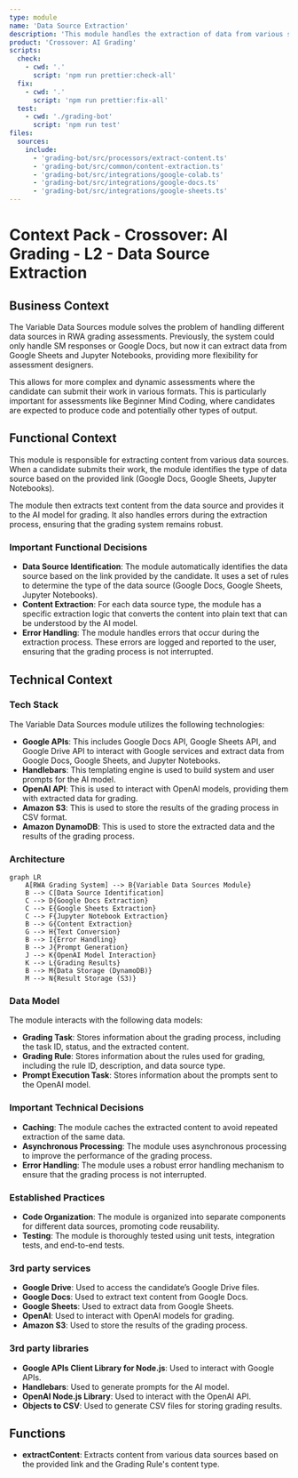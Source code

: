 ```yaml
---
type: module
name: 'Data Source Extraction'
description: 'This module handles the extraction of data from various sources (Google Docs, Google Sheets, Jupyter Notebooks) and provides it to the AI model for grading.'
product: 'Crossover: AI Grading'
scripts:
  check:
    - cwd: '.'
      script: 'npm run prettier:check-all'
  fix:
    - cwd: '.'
      script: 'npm run prettier:fix-all'
  test:
    - cwd: './grading-bot'
      script: 'npm run test'
files:
  sources:
    include:
      - 'grading-bot/src/processors/extract-content.ts'
      - 'grading-bot/src/common/content-extraction.ts'
      - 'grading-bot/src/integrations/google-colab.ts'
      - 'grading-bot/src/integrations/google-docs.ts'
      - 'grading-bot/src/integrations/google-sheets.ts'
---
```


# Context Pack - Crossover: AI Grading - L2 - Data Source Extraction

## Business Context

The Variable Data Sources module solves the problem of handling different data sources in RWA grading assessments. Previously, the system could only handle SM responses or Google Docs, but now it can extract data from Google Sheets and Jupyter Notebooks, providing more flexibility for assessment designers.

This allows for more complex and dynamic assessments where the candidate can submit their work in various formats. This is particularly important for assessments like Beginner Mind Coding, where candidates are expected to produce code and potentially other types of output.

## Functional Context

This module is responsible for extracting content from various data sources. When a candidate submits their work, the module identifies the type of data source based on the provided link (Google Docs, Google Sheets, Jupyter Notebooks).

The module then extracts text content from the data source and provides it to the AI model for grading. It also handles errors during the extraction process, ensuring that the grading system remains robust.

### Important Functional Decisions

- **Data Source Identification**: The module automatically identifies the data source based on the link provided by the candidate. It uses a set of rules to determine the type of the data source (Google Docs, Google Sheets, Jupyter Notebooks).
- **Content Extraction**: For each data source type, the module has a specific extraction logic that converts the content into plain text that can be understood by the AI model.
- **Error Handling**: The module handles errors that occur during the extraction process. These errors are logged and reported to the user, ensuring that the grading process is not interrupted.

## Technical Context

### Tech Stack

The Variable Data Sources module utilizes the following technologies:

- **Google APIs**: This includes Google Docs API, Google Sheets API, and Google Drive API to interact with Google services and extract data from Google Docs, Google Sheets, and Jupyter Notebooks.
- **Handlebars**: This templating engine is used to build system and user prompts for the AI model.
- **OpenAI API**: This is used to interact with OpenAI models, providing them with extracted data for grading.
- **Amazon S3**: This is used to store the results of the grading process in CSV format.
- **Amazon DynamoDB**: This is used to store the extracted data and the results of the grading process.

### Architecture

```mermaid
graph LR
    A[RWA Grading System] --> B{Variable Data Sources Module}
    B --> C[Data Source Identification]
    C --> D{Google Docs Extraction}
    C --> E{Google Sheets Extraction}
    C --> F{Jupyter Notebook Extraction}
    B --> G{Content Extraction}
    G --> H{Text Conversion}
    B --> I{Error Handling}
    B --> J{Prompt Generation}
    J --> K{OpenAI Model Interaction}
    K --> L{Grading Results}
    B --> M{Data Storage (DynamoDB)}
    M --> N{Result Storage (S3)}
```

### Data Model

The module interacts with the following data models:

- **Grading Task**: Stores information about the grading process, including the task ID, status, and the extracted content.
- **Grading Rule**: Stores information about the rules used for grading, including the rule ID, description, and data source type.
- **Prompt Execution Task**: Stores information about the prompts sent to the OpenAI model.

### Important Technical Decisions

- **Caching**: The module caches the extracted content to avoid repeated extraction of the same data.
- **Asynchronous Processing**: The module uses asynchronous processing to improve the performance of the grading process.
- **Error Handling**: The module uses a robust error handling mechanism to ensure that the grading process is not interrupted.

### Established Practices

- **Code Organization**: The module is organized into separate components for different data sources, promoting code reusability.
- **Testing**: The module is thoroughly tested using unit tests, integration tests, and end-to-end tests.

### 3rd party services

- **Google Drive**: Used to access the candidate’s Google Drive files.
- **Google Docs**: Used to extract text content from Google Docs.
- **Google Sheets**: Used to extract data from Google Sheets.
- **OpenAI**: Used to interact with OpenAI models for grading.
- **Amazon S3**: Used to store the results of the grading process.

### 3rd party libraries

- **Google APIs Client Library for Node.js**: Used to interact with Google APIs.
- **Handlebars**: Used to generate prompts for the AI model.
- **OpenAI Node.js Library**: Used to interact with the OpenAI API.
- **Objects to CSV**: Used to generate CSV files for storing grading results.

## Functions

- **extractContent**: Extracts content from various data sources based on the provided link and the Grading Rule's content type.
